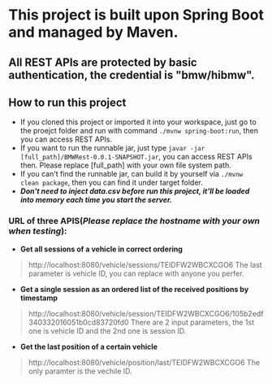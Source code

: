 # This project is built upon Spring Boot and managed by Maven.

## All REST APIs are protected by basic authentication, the credential is "bmw/hibmw".

## How to run this project
* If you cloned this project or imported it into your workspace, just go to the proejct folder and run with command `./mvnw spring-boot:run`, then you can access REST APIs.
* If you want to run the runnable jar, just type `javar -jar [full_path]/BMWRest-0.0.1-SNAPSHOT.jar`, you can access REST APIs then. Please replace [full_path] with your own file system path.
* If you can't find the runnable jar, can build it by yourself via `./mvnw clean package`, then you can find it under target folder.
* **_Don't need to inject data.csv before run this project, it'll be loaded into memory each time you start the server._**

### URL of three APIS(_Please replace the hostname with your own when testing_):

* **Get all sessions of a vehicle in correct ordering**
> http://localhost:8080/vehicle/sessions/TEIDFW2WBCXCGO6
> The last parameter is vehicle ID, you can replace with anyone you perfer.

* **Get a single session as an ordered list of the received positions by timestamp**
> http://localhost:8080/vehicle/session/TEIDFW2WBCXCGO6/105b2edf340332016051b0cd83720fd0
> There are 2 input parameters, the 1st one is vehicle ID and the 2nd one is session ID.

* **Get the last position of a certain vehicle**
> http://localhost:8080/vehicle/position/last/TEIDFW2WBCXCGO6
> The only paramter is the vechile ID.

